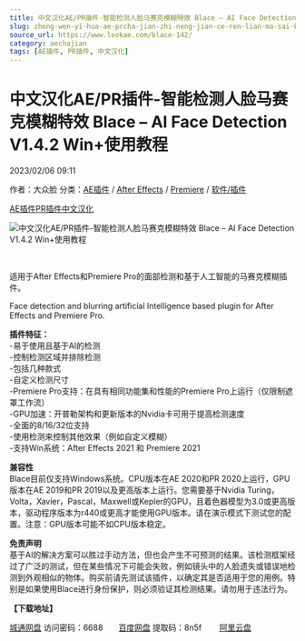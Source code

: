 ```yaml
---
title: 中文汉化AE/PR插件-智能检测人脸马赛克模糊特效 Blace – AI Face Detection V1.4.2 Win+使用教程
slug: zhong-wen-yi-hua-ae-prcha-jian-zhi-neng-jian-ce-ren-lian-ma-sai-ke-mo-hu-te-xiao-blace-ai-face-detection-v1-4-2-win-shi-yong-jiao-cheng
source_url: https://www.lookae.com/blace-142/
category: aechajian
tags: [AE插件, PR插件, 中文汉化]
---
```

# 中文汉化AE/PR插件-智能检测人脸马赛克模糊特效 Blace – AI Face Detection V1.4.2 Win+使用教程

2023/02/06 09:11

作者：大众脸
分类：[AE插件](https://www.lookae.com/after-effects/aechajian/) / [After Effects](https://www.lookae.com/after-effects/) / [Premiere](https://www.lookae.com/qitarjcj/premierezy/) / [软件/插件](https://www.lookae.com/qitarjcj/)

[AE插件](https://www.lookae.com/tag/ae%e6%8f%92%e4%bb%b6/)[PR插件](https://www.lookae.com/tag/pr%e6%8f%92%e4%bb%b6/)[中文汉化](https://www.lookae.com/tag/%e4%b8%ad%e6%96%87%e6%b1%89%e5%8c%96/)

![中文汉化AE/PR插件-智能检测人脸马赛克模糊特效 Blace – AI Face Detection V1.4.2 Win+使用教程](https://www.lookae.com/wp-content/uploads/2020/11/Blace-AI-Face-Detection.jpg "中文汉化AE/PR插件-智能检测人脸马赛克模糊特效 Blace – AI Face Detection V1.4.2 Win+使用教程-LookAE.com")

﻿

适用于After Effects和Premiere Pro的面部检测和基于人工智能的马赛克模糊插件。

Face detection and blurring artificial Intelligence based plugin for After Effects and Premiere Pro.

**插件特征：**  
-易于使用且基于AI的检测  
-控制检测区域并排除检测  
-包括几种款式  
-自定义检测尺寸  
-Premiere Pro支持：在具有相同功能集和性能的Premiere Pro上运行（仅限制遮罩工作流）  
-GPU加速：开普勒架构和更新版本的Nvidia卡可用于提高检测速度  
-全面的8/16/32位支持  
-使用检测来控制其他效果（例如自定义模糊）  
-支持Win系统：After Effects 2021 和 Premiere 2021

**兼容性**  
Blace目前仅支持Windows系统。CPU版本在AE 2020和PR 2020上运行，GPU版本在AE 2019和PR 2019以及更高版本上运行。您需要基于Nvidia Turing，Volta，Xavier，Pascal，Maxwell或Kepler的GPU，且着色器模型为3.0或更高版本，驱动程序版本为r440或更高才能使用GPU版本。请在演示模式下测试您的配置。注意：GPU版本可能不如CPU版本稳定。

**免责声明**  
基于AI的解决方案可以胜过手动方法，但也会产生不可预测的结果。该检测框架经过了广泛的测试，但在某些情况下可能会失败，例如镜头中的人脸遗失或错误地检测到外观相似的物体。购买前请先测试该插件，以确定其是否适用于您的用例。特别是如果使用Blace进行身份保护，则必须验证其检测结果。请勿用于违法行为。

**【下载地址】**

[城通网盘](https://url70.ctfile.com/f/2827370-803354839-0a8ec1?p=4431) 访问密码：6688       [百度网盘](https://pan.baidu.com/s/1QwILzaAbqlZNbTT1aj3bWQ?pwd=8n5f) 提取码：8n5f        [阿里云盘](https://www.aliyundrive.com/s/s8gB4FrPC8b)
